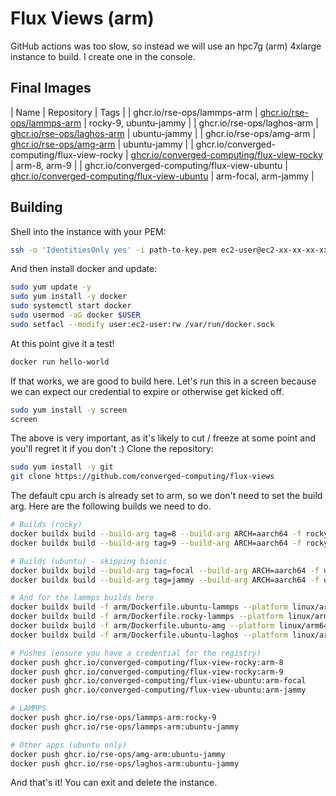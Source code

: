# Flux Views (arm)

GitHub actions was too slow, so instead we will use an hpc7g (arm) 4xlarge instance to build. I create one in the console.

## Final Images

| Name | Repository | Tags |
| ghcr.io/rse-ops/lammps-arm | [ghcr.io/rse-ops/lammps-arm](https://github.com/orgs/rse-ops/packages/container/package/lammps-arm) | rocky-9, ubuntu-jammy |
| ghcr.io/rse-ops/laghos-arm | [ghcr.io/rse-ops/laghos-arm](https://github.com/orgs/rse-ops/packages/container/package/laghos-arm) | ubuntu-jammy |
| ghcr.io/rse-ops/amg-arm | [ghcr.io/rse-ops/amg-arm](https://github.com/orgs/rse-ops/packages/container/package/amg-arm) | ubuntu-jammy |
| ghcr.io/converged-computing/flux-view-rocky | [ghcr.io/converged-computing/flux-view-rocky](https://github.com/converged-computing/flux-views/pkgs/container/flux-view-rocky) | arm-8, arm-9 | 
| ghcr.io/converged-computing/flux-view-ubuntu | [ghcr.io/converged-computing/flux-view-ubuntu](https://github.com/converged-computing/flux-views/pkgs/container/flux-view-ubuntu) | arm-focal, arm-jammy |

## Building

Shell into the instance with your PEM:

```bash
ssh -o 'IdentitiesOnly yes' -i path-to-key.pem ec2-user@ec2-xx-xx-xx-xx.compute-1.amazonaws.com
```

And then install docker and update:

```bash
sudo yum update -y
sudo yum install -y docker
sudo systemctl start docker
sudo usermod -aG docker $USER
sudo setfacl --modify user:ec2-user:rw /var/run/docker.sock
```

At this point give it a test!

```bash
docker run hello-world
```

If that works, we are good to build here. Let's run this in a screen because we can expect our credential to expire or otherwise get kicked off.

```bash
sudo yum install -y screen
screen
```

The above is very important, as it's likely to cut / freeze at some point and you'll regret it if you don't :) 
Clone the repository:

```bash
sudo yum install -y git
git clone https://github.com/converged-computing/flux-views
```

The default cpu arch is already set to arm, so we don't need to set the build arg. Here are the following builds we need to do.

```bash
# Builds (rocky)
docker buildx build --build-arg tag=8 --build-arg ARCH=aarch64 -f rocky/Dockerfile --platform linux/arm64 --tag ghcr.io/converged-computing/flux-view-rocky:arm-8 ./rocky
docker buildx build --build-arg tag=9 --build-arg ARCH=aarch64 -f rocky/Dockerfile --platform linux/arm64 --tag ghcr.io/converged-computing/flux-view-rocky:arm-9 ./rocky

# Builds (ubuntu) - skipping bionic
docker buildx build --build-arg tag=focal --build-arg ARCH=aarch64 -f ubuntu/Dockerfile --platform linux/arm64 --tag ghcr.io/converged-computing/flux-view-ubuntu:arm-focal ./ubuntu
docker buildx build --build-arg tag=jammy --build-arg ARCH=aarch64 -f ubuntu/Dockerfile --platform linux/arm64 --tag ghcr.io/converged-computing/flux-view-ubuntu:arm-jammy ./ubuntu

# And for the lammps builds here
docker buildx build -f arm/Dockerfile.ubuntu-lammps --platform linux/arm64 --tag ghcr.io/rse-ops/lammps-arm:ubuntu-jammy ./arm
docker buildx build -f arm/Dockerfile.rocky-lammps --platform linux/arm64 --tag ghcr.io/rse-ops/lammps-arm:rocky-9 ./arm
docker buildx build -f arm/Dockerfile.ubuntu-amg --platform linux/arm64 --tag ghcr.io/rse-ops/amg-arm:ubuntu-jammy ./arm
docker buildx build -f arm/Dockerfile.ubuntu-laghos --platform linux/arm64 --tag ghcr.io/rse-ops/laghos-arm:ubuntu-jammy ./arm

# Pushes (ensure you have a credential for the registry)
docker push ghcr.io/converged-computing/flux-view-rocky:arm-8
docker push ghcr.io/converged-computing/flux-view-rocky:arm-9
docker push ghcr.io/converged-computing/flux-view-ubuntu:arm-focal
docker push ghcr.io/converged-computing/flux-view-ubuntu:arm-jammy

# LAMMPS
docker push ghcr.io/rse-ops/lammps-arm:rocky-9
docker push ghcr.io/rse-ops/lammps-arm:ubuntu-jammy

# Other apps (ubuntu only)
docker push ghcr.io/rse-ops/amg-arm:ubuntu-jammy
docker push ghcr.io/rse-ops/laghos-arm:ubuntu-jammy
```

And that's it! You can exit and delete the instance.
